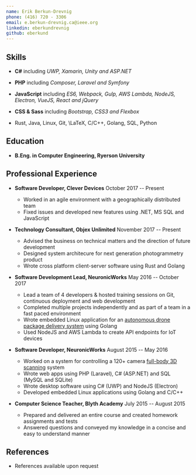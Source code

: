 ```yaml
---
name: Erik Berkun-Drevnig
phone: (416) 720 - 3306
email: e.berkun-drevnig.ca@ieee.org
linkedin: eberkundrevnig
github: eberkund
---
```


## Skills

*	**C#**
		including _UWP, Xamarin, Unity and ASP.NET_

*	**PHP**
		including _Composer, Laravel and Symfony_

*	**JavaScript**
		including _ES6, Webpack, Gulp, AWS Lambda, NodeJS, Electron, VueJS, React and jQuery_

*	**CSS & Sass**
		including _Bootstrap, CSS3 and Flexbox_

*	Rust, Java, Linux, Git, \LaTeX, C/C++, Golang, SQL, Python

## Education

*	**B.Eng. in Computer Engineering, Ryerson University**

## Professional Experience

*	**Software Developer, Clever Devices**
	October 2017 -- Present
	
	- Worked in an agile environment with a geographically distributed team
	- Fixed issues and developed new features using .NET, MS SQL and JavaScript

*	**Technology Consultant, Objex Unlimited**
	November 2017 -- Present

	- Advised the business on technical matters and the direction of future development
	- Designed system architecure for next generation photogrammetry product
	- Wrote cross platform client-server software using Rust and Golang

*	**Software Development Lead, NeuronicWorks**
	May 2016 -- October 2017

	- Lead a team of 4 developers & hosted training sessions on Git, continuous deployment and web development
	- Completed multiple projects independently and as part of a team in a fast paced environment
	- Wrote embedded Linux application for an [autonomous drone package delivery system](https://youtu.be/yMP2iZbFKvg?t=32) using Golang
	- Used NodeJS and AWS Lambda to create API endpoints for IoT devices

*	**Software Developer, NeuronicWorks**
	August 2015 -- May 2016
	
	- Worked on a system for controlling a 120+ camera [full-body 3D scanning](http://pics-3d.com/) system
	- Wrote web apps using PHP (Laravel), C# (ASP.NET) and SQL (MySQL and SQLite)
	- Wrote desktop software using C# (UWP) and NodeJS (Electron)
	- Developed embedded Linux applications using Golang and C/C++

*	**Computer Science Teacher, Blyth Academy**
	July 2015 -- August 2015

	- Prepared and delivered an entire course and created homework assignments and tests
	- Answered questions and conveyed my knowledge in a concise and easy to understand manner

## References

*	References available upon request
